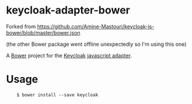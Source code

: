 keycloak-adapter-bower
======================

Forked from https://github.com/Amine-Mastouri/keycloak-js-bower/blob/master/bower.json

(the other Bower package went offline unexpectedly so I'm using this one)

A [Bower](http://bower.io) project for the [Keycloak](http://keycloak.jboss.org/) [javascript adapter](http://docs.jboss.org/keycloak/docs/1.0-beta-3/userguide/html/ch07.html#javascript-adapter).

# Usage

        $ bower install --save keycloak
